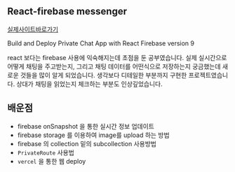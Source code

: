 ## React-firebase messenger 

[실제사이트바로가기](https://web-programming-sigma.vercel.app/)

Build and Deploy Private Chat App with React Firebase version 9

react 보다는 firebase 사용에 익숙해지는데 초점을 둔 공부였습니다.
실제 실시간으로 어떻게 채팅을 주고받는지, 그리고 채팅 데이터를 어떤식으로 저장하는지 궁금했는데 새로운 것들을 많이 알게 되었습니다.
생각보다 디테일한 부분까지 구현한 프로젝트였습니다.
상대가 채팅을 읽었는지 체크하는 부분도 인상깊었습니다. 


## 배운점

- firebase onSnapshot 을 통한 실시간 정보 업데이트
- firebase storage 를 이용하여 image를 upload 하는 방법
- firebase 의 collection 밑의 subcollection 사용방법
- `PrivateRoute` 사용법
- `vercel` 을 통한 웹 deploy

